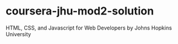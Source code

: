 # coursera-jhu-mod2-solution
HTML, CSS, and Javascript for Web Developers by Johns Hopkins University
